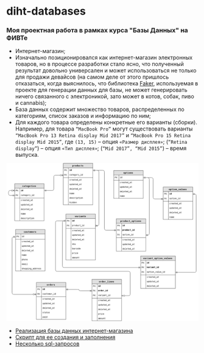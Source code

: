 # diht-databases

### Моя проектная работа в рамках курса "Базы Данных" на ФИВТе

-	Интернет-магазин;  
-	Изначально позиционировался как интернет-магазин электронных товаров, но в процессе разработки стало ясно, что полученный результат довольно универсален и может использоваться не только для продажи девайсов (на самом деле от этого пришлось отказаться, когда выяснилось, что библиотека [Faker](https://github.com/stympy/faker), используемая в проекте для генерации данных для базы, не может генерировать ничего связанного с электроникой, зато может в котов, собак, пиво и cannabis);  
-	База данных содержит множество товаров, распределенных по категориям, список заказов и информацию по ним;  
-	Для каждого товара определены конкретные его варианты (сборки). Например, для товара `“MacBook Pro”` могут существовать варианты `“MacBook Pro 13 Retina display Mid 2017”` и `“MacBook Pro 15 Retina display Mid 2015”`, где `(13, 15)` – опция `«Размер дисплея»`; (`“Retina display”`) – опция `«Тип дисплея»`; (`“Mid 2017”, “Mid 2015”`) – время выпуска.  

![Database scheme](scheme.png)

+ [Реализация базы данных интернет-магазина](https://github.com/alenmarz/diht-databases/blob/master/shop.sql)
+ [Cкрипт для ее создания и заполнения](https://github.com/alenmarz/diht-databases/blob/master/Rakefile)
+ [Несколько sql-запросов](https://github.com/alenmarz/diht-databases/blob/master/my.sql)
